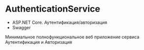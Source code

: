 # AuthenticationService

 - ASP.NET Core. Аутентификация/авторизация
 - Swagger
 
Минимальное полнофункциональное веб приложение сервиса Аутентификация и Авторизация
